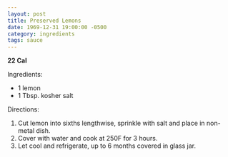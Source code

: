 ```yaml
---
layout: post
title: Preserved Lemons
date: 1969-12-31 19:00:00 -0500
category: ingredients
tags: sauce
---
```

<b>22 Cal</b>
<p>Ingredients:</p><ul>
<li>1	lemon</li>
<li>1 Tbsp.	kosher salt</li>
</ul>
<p>Directions:</p>
<ol>
<li>Cut lemon into sixths lengthwise, sprinkle with salt and place in non-metal dish.</li>
<li>Cover with water and cook at 250F for 3 hours.</li>
<li>Let cool and refrigerate, up to 6 months covered in glass jar.</li>
</ol>
